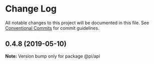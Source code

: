 # Change Log

All notable changes to this project will be documented in this file.
See [Conventional Commits](https://conventionalcommits.org) for commit guidelines.

## 0.4.8 (2019-05-10)

**Note:** Version bump only for package @pi/api
